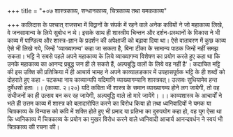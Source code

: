 +++
title = "+०७ शास्त्रकाव्य, सन्धानकाव्य, चित्रकाव्य तथा यमककाव्य"

+++
कालिदास के पश्चात् राजसभा में विद्वानों के संपर्क में रहने वाले अनेक कवियों ने जो महाकाव्य लिखे, वे जनसामान्य के लिये सुबोध न थे। इसके साथ ही शास्त्रीय चिन्तन और दर्शन-प्रस्थानों के विकास ने भी काव्य में पाण्डित्य और शास्त्र-ज्ञान के प्रदर्शन की अपेक्षाजी को बढ़ावा दिया था। ऐसे वातावरण में कुछ काव्य ऐसे भी लिखे गये, जिन्हें 'व्याख्यागम्य' कहा जा सकता है, बिना टीका के सामान्य पाठक जिन्हें नहीं समझ सकता। भट्टि ने सबसे पहले अपने महाकाव्य के लिये व्याख्यागम्य विशेषण का प्रयोग करते हुए कहा था कि उनके महाकाव्य का आनन्द प्रबुद्ध जन ही ले सकते हैं, अल्पबुद्धि वालों के लिये वह नहीं है'। कदाचित मट्टि की इस उक्ति की प्रतिक्रिया में ही आचार्य भामह ने अपने
काव्यालङकार में उपहासपूर्वक भट्टि के ही शब्दों को दोहराते हुए कहा -
पटकथा नाय काव्यान्यपि यदिमानि व्याख्यागम्यानि शास्त्रवत्।
उत्सवः सुधियामेव हन्त दुर्मेधसो हताः ।। (काव्या. २।२०) यदि कविता भी शास्त्र के समान व्याख्यागम्य होने लग जायेगी, तो वह संधीजनों का ही उत्सव बन कर रह जायेगी, अल्पबुद्धि वाले तो मारे जायेंगे। ।।
काव्यशास्त्र के आचार्यों ने भले ही उत्तम काव्य में शास्त्र को बलादारोपित करने का विरोध किया हो तथा ध्वनिवादियों ने यमक या चित्रकाव्य के विन्यास को कवि में शक्ति होते हुए भी प्रमाद या प्रतिभा का दुरुपयोग कहा हो, वह युग ऐसा था कि ध्वनिकाव्य में चित्रकाव्य के प्रयोग का मुखर विरोध करने वाले ध्वनिवादी आचार्य आनन्दवर्धन ने स्वयं भी चित्रकाव्य की रचना की।